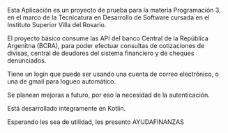 Esta Aplicación es un proyecto de prueba para la materia Programación 3, en el marco de la Tecnicatura en Desarrollo de Software cursada en el Instituto Superior Villa del Rosario.

El proyecto básico consume las API del banco Central de la República Argenitna (BCRA), para poder efectuar consultas de cotizaciones de divisas, central de deudores del sistema financiero y de cheques denunciados.

Tiene un login que puede ser usando una cuenta de correo electrónico, o una de gmail para logueo automático.

Se planean mejoras a futuro, por eso la necesidad de la autenticación.

Está desarrollado integramente en Kotlin.

Esperando les sea de utilidad, les presento AYUDAFINANZAS
